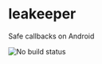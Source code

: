 leakeeper
=========

Safe callbacks on Android

![No build status](https://travis-ci.org/ratamovic/leakeeper.svg?branch=master)

